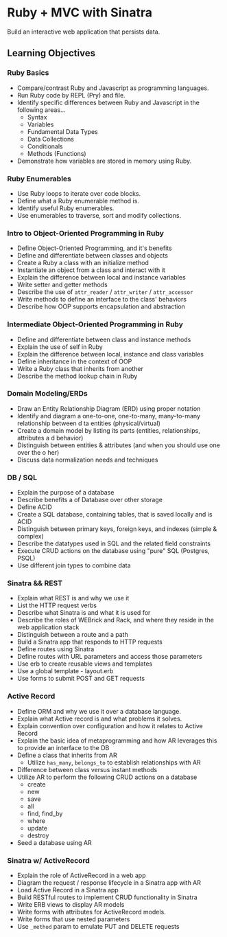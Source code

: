 # Ruby + MVC with Sinatra

Build an interactive web application that persists data.

## Learning Objectives

### Ruby Basics

- Compare/contrast Ruby and Javascript as programming languages.
- Run Ruby code by REPL (Pry) and file.
- Identify specific differences between Ruby and Javascript in the following areas...
  - Syntax
  - Variables
  - Fundamental Data Types
  - Data Collections
  - Conditionals
  - Methods (Functions)
- Demonstrate how variables are stored in memory using Ruby.

### Ruby Enumerables

- Use Ruby loops to iterate over code blocks.
- Define what a Ruby enumerable method is.
- Identify useful Ruby enumerables.
- Use enumerables to traverse, sort and modify collections.

### Intro to Object-Oriented Programming in Ruby

- Define Object-Oriented Programming, and it's benefits
- Define and differentiate between classes and objects
- Create a Ruby a class with an initialize method
- Instantiate an object from a class and interact with it
- Explain the difference between local and instance variables
- Write setter and getter methods
- Describe the use of `attr_reader` / `attr_writer` / `attr_accessor`
- Write methods to define an interface to the class' behaviors
- Describe how OOP supports encapsulation and abstraction

### Intermediate Object-Oriented Programming in Ruby

- Define and differentiate between class and instance methods
- Explain the use of self in Ruby
- Explain the difference between local, instance and class variables
- Define inheritance in the context of OOP
- Write a Ruby class that inherits from another
- Describe the method lookup chain in Ruby

### Domain Modeling/ERDs

- Draw an Entity Relationship Diagram (ERD) using proper notation
- Identify and diagram a one-to-one, one-to-many, many-to-many relationship between d ta entities (physical/virtual)
- Create a domain model by listing its parts (entities, relationships, attributes a d behavior)
- Distinguish between entities & attributes (and when you should use one over the o her)
- Discuss data normalization needs and techniques

###	DB / SQL

- Explain the purpose of a database
- Describe benefits a of Database over other storage
- Define ACID
- Create a SQL database, containing tables, that is saved locally and is ACID
- Distinguish between primary keys, foreign keys, and indexes (simple & complex)
- Describe the datatypes used in SQL and the related field constraints
- Execute CRUD actions on the database using "pure" SQL (Postgres, PSQL)
- Use different join types to combine data

### Sinatra && REST

- Explain what REST is and why we use it
- List the HTTP request verbs
- Describe what Sinatra is and what it is used for
- Describe the roles of WEBrick and Rack, and where they reside in the web application stack
- Distinguish between a route and a path
- Build a Sinatra app that responds to HTTP requests
- Define routes using Sinatra
- Define routes with URL parameters and access those parameters
- Use erb to create reusable views and templates
- Use a global template - layout.erb
- Use forms to submit POST and GET requests

### Active Record
- Define ORM and why we use it over a database language.
- Explain what Active record is and what problems it solves.
- Explain convention over configuration and how it relates to Active Record
- Explain the basic idea of metaprogramming and how AR leverages this to provide an interface to the DB
- Define a class that inherits from AR
  - Utilize `has_many`, `belongs_to` to establish relationships with AR
- Difference between class versus instant methods
- Utilize AR to perform the following CRUD actions on a database
  - create
  - new
  - save
  - all
  - find, find_by
  - where
  - update
  - destroy
- Seed a database using AR

### Sinatra w/ ActiveRecord

- Explain the role of ActiveRecord in a web app
- Diagram the request / response lifecycle in a Sinatra app with AR
- Load Active Record in a Sinatra app
- Build RESTful routes to implement CRUD functionality in Sinatra
- Write ERB views to display AR models
- Write forms with attributes for ActiveRecord models.
- Write forms that use nested parameters
- Use `_method` param to emulate PUT and DELETE requests